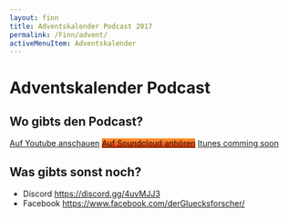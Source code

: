```yaml
---
layout: finn
title: Adventskalender Podcast 2017
permalink: /Finn/advent/
activeMenuItem: Adventskalender
---
```


# Adventskalender Podcast

## Wo gibts den Podcast?
<a class="btn btn-outline" role="button" href="https://www.youtube.com/channel/UCEnE4GAcNjJGxf9TwfdZdKQ">
  <i class="fa fa-youtube-play fa-2x pull-left" style="color:#FF0000"></i> Auf Youtube anschauen</a>
  
<a class="btn btn-outline" style="background: linear-gradient(to bottom, #ff9531 0%,#ff8629 20%,#ff6d1d 43%,#f75a14 57%,#ff4d0d 71%,#ff3601 100%);" role="button" href="https://soundcloud.com/finn-n-koenig-der-gluecksforscher">
  <i class="fa fa-soundcloud  fa-2x pull-left" style="color:white"></i> Auf Soundcloud anhören</a>
  
<a class="btn btn-outline" role="button" href="#">
  <i class="fa fa-podcast fa-2x pull-left" style="color:#FF0000"></i>Itunes comming soon</a>

## Was gibts sonst noch?
- Discord https://discord.gg/4uvMJJ3
- Facebook https://www.facebook.com/derGluecksforscher/
